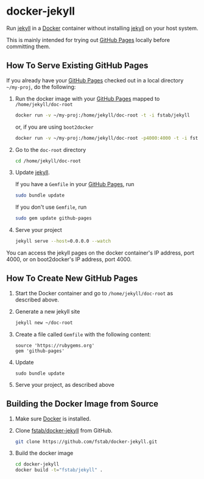 docker-jekyll
=============

Run [jekyll](http://jekyllrb.com) in a [Docker](http://docker.io) container without installing [jekyll](http://jekyllrb.com) on your host system.

This is mainly intended for trying out [GitHub Pages](https://pages.github.com) locally before committing them.

How To Serve Existing GitHub Pages
----------------------------------

If you already have your [GitHub Pages](https://pages.github.com) checked out in a local directory `~/my-proj`, do the following:

1. Run the docker image with your [GitHub Pages](https://pages.github.com)
mapped to `/home/jekyll/doc-root`
    
    ```bash
    docker run -v ~/my-proj:/home/jekyll/doc-root -t -i fstab/jekyll
    ```
    
    or, if you are using `boot2docker`
    
    ```bash
    docker run -v ~/my-proj:/home/jekyll/doc-root -p4000:4000 -t -i fstab/jekyll
    ```
    
2. Go to the `doc-root` directory
    
    ```bash
    cd /home/jekyll/doc-root
    ```
    
3. Update [jekyll](http://jekyllrb.com).
    
    If you have a `Gemfile` in your [GitHub Pages](https://pages.github.com), run
    
    ```bash
    sudo bundle update
    ```
    
    If you don't use `Gemfile`, run
    
    ```bash
    sudo gem update github-pages
    ```
    
4. Serve your project
    
    ```bash
    jekyll serve --host=0.0.0.0 --watch
    ```

You can access the jekyll pages on the docker container's IP address, port 4000, or on boot2docker's IP address, port 4000.

How To Create New GitHub Pages
------------------------------

1. Start the Docker container and go to `/home/jekyll/doc-root` as described above.
    
2. Generate a new jekyll site
    
    ```bash
    jekyll new ~/doc-root
    ```
    
3. Create a file called `Gemfile` with the following content:
    
    ```
    source 'https://rubygems.org'
    gem 'github-pages'
    ```
    
4. Update
    
    ```
    sudo bundle update
    ```
    
5. Serve your project, as described above

Building the Docker Image from Source
-------------------------------------

1. Make sure [Docker](https://www.docker.com) is installed.
2. Clone [fstab/docker-jekyll](https://github.com/fstab/docker-jekyll) from GitHub.
   
   ```bash
   git clone https://github.com/fstab/docker-jekyll.git
   ```
3. Build the docker image
   
   ```bash
   cd docker-jekyll
   docker build -t="fstab/jekyll" .
   ```
